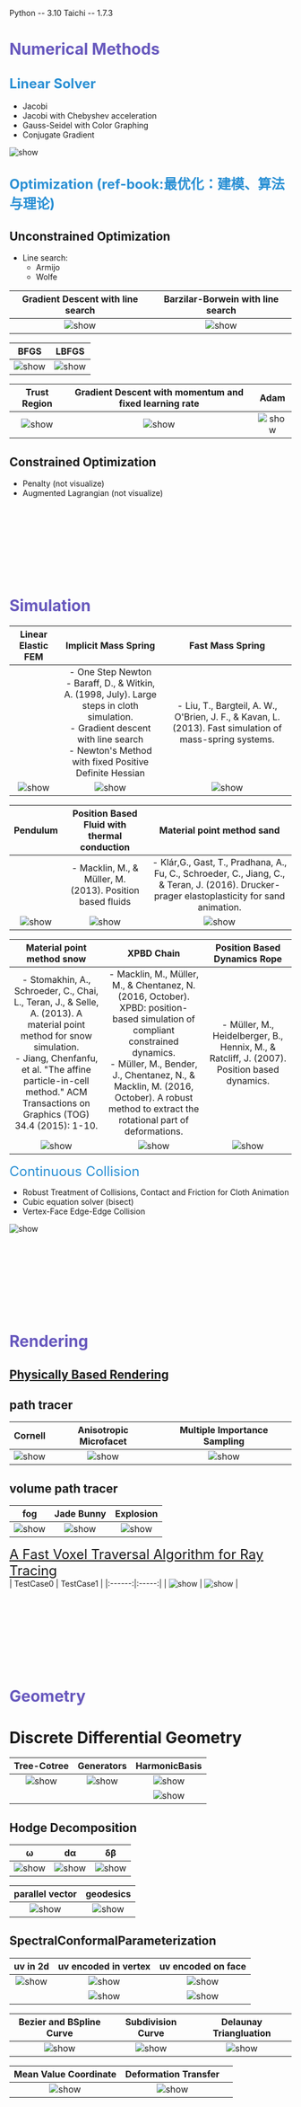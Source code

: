 Python -- 3.10
Taichi -- 1.7.3  


# <span style="color: #6657bd;"> Numerical Methods </span>

##  <font color=#288FD4  size=5 >Linear Solver</font>
- Jacobi
- Jacobi with Chebyshev acceleration
- Gauss-Seidel with Color Graphing
- Conjugate Gradient  
<img src="./results/Linear_Solver.png" alt="show" /> 

##  <font color=#288FD4  size=5 >Optimization (ref-book:最优化：建模、算法与理论) </font>
## Unconstrained Optimization
- Line search:
  - Armijo
  - Wolfe

| Gradient Descent with line search  | Barzilar-Borwein with line search | 
|:------:|:-----:|
|  <img src="./results/GradientDescent.gif" alt="show" />   | <img src="./results/BarzilarBorwein.gif" alt="show" />   

| BFGS  | LBFGS | 
|:------:|:-----:|
|  <img src="./results/BFGS.gif" alt="show" />   | <img src="./results/LBFGS.gif" alt="show" />   

| Trust Region  | Gradient Descent with momentum and fixed learning rate | Adam |
|:------:|:-----:|:-----:|
|  <img src="./results/TrustRegion.gif" alt="show" />   | <img src="./results/Momentum.gif" alt="show" />    | <img src="./results/ADAM.gif" alt="show" />   

## Constrained Optimization 
- Penalty (not visualize)
- Augmented Lagrangian (not visualize)  
  

  
    
  
   
  
# <span style="color: #6657bd;"> <br><br><br><br>Simulation </span>

| Linear Elastic FEM  | Implicit Mass Spring | Fast Mass Spring |
|:------:|:-----:|:-----:|
||- One Step Newton <br>- Baraff, D., & Witkin, A. (1998, July). Large steps in cloth simulation. <br>- Gradient descent with line search <br>- Newton's Method with fixed Positive Definite Hessian|- Liu, T., Bargteil, A. W., O'Brien, J. F., & Kavan, L. (2013). Fast simulation of mass-spring systems.  |
|  <img src="./results/Linera_Elastic_FEM.gif" alt="show" />   | <img src="./results/Implicit Mass Spring.gif" alt="show" />    | <img src="./results/Fast_Mass_Spring.gif" alt="show" />   

| Pendulum  | Position Based Fluid with thermal conduction | Material point method sand |
|:------:|:-----:|:-----:|
||- Macklin, M., & Müller, M. (2013). Position based fluids|- Klár,G., Gast, T., Pradhana, A., Fu, C., Schroeder, C., Jiang, C., & Teran, J. (2016). Drucker-prager elastoplasticity for sand animation.   |
|  <img src="./results/Pendulum.gif" alt="show" />   | <img src="./results/Fluid_melting.gif" alt="show" />    | <img src="./results/mpm_sand0.gif" alt="show" />  

| Material point method snow  | XPBD Chain | Position Based Dynamics Rope |
|:------:|:-----:|:-----:|
|- Stomakhin, A., Schroeder, C., Chai, L., Teran, J., & Selle, A. (2013). A material point method for snow simulation. <br> - Jiang, Chenfanfu, et al. "The affine particle-in-cell method." ACM Transactions on Graphics (TOG) 34.4 (2015): 1-10.|- Macklin, M., Müller, M., & Chentanez, N. (2016, October). XPBD: position-based simulation of compliant constrained dynamics.<br> - Müller, M., Bender, J., Chentanez, N., & Macklin, M. (2016, October). A robust method to extract the rotational part of deformations.|- Müller, M., Heidelberger, B., Hennix, M., & Ratcliff, J. (2007). Position based dynamics.  |
|  <img src="./results/mpm_snow.gif" alt="show" />   | <img src="./results/XPBD_Chain.gif" alt="show" />    | <img src="./results/rope.gif" alt="show" />  


<font color=#288FD4  size=5 >Continuous Collision</font>
- Robust Treatment of Collisions, Contact and Friction for Cloth Animation  
- Cubic equation solver (bisect)
- Vertex-Face Edge-Edge Collision 
<img src="./results/continuous_collision.gif" alt="show" />  






# <span style="color: #6657bd;"> <br><br><br><br>Rendering </span>


## <a href="https://pbr-book.org/4ed/contents" target="_blank"> Physically Based Rendering </a>
## path tracer
| Cornell  | Anisotropic Microfacet | Multiple Importance Sampling  |
|:------:|:-----:|:-----:|
|  <img src="./results/render/cornell.png" alt="show" />   | <img src="./results/render/anisotropic_microfacet_x.png" alt="show" />   | <img src="./results/render/mis.png" alt="show" />  

## volume path tracer
| fog  | Jade Bunny | Explosion  |
|:------:|:-----:|:-----:|
|  <img src="./results/render/fog.png" alt="show" />   | <img src="./results/render/homogeneous_medium.png" alt="show" />   | <img src="./results/render/aerial.png" alt="show" />  

<font color=#288FD4  size=5 ><a href="http://www.cse.yorku.ca/~amana/research/grid.pdf" target="_blank">A Fast Voxel Traversal Algorithm for Ray Tracing</a></font>  
| TestCase0  | TestCase1 |
|:------:|:-----:|
|  <img src="./results/render/raydda0.png" alt="show" />   | <img src="./results/render/raydda1.png" alt="show" />  |






# <span style="color: #6657bd;"> <br><br><br><br>Geometry </span>
# Discrete Differential Geometry
| Tree-Cotree  | Generators | HarmonicBasis  |
|:------:|:-----:|:-----:|
|  <img src="./results/torus_treecotree.png" alt="show" />   | <img src="./results/torus_generators.png" alt="show" />   | <img src="./results/torus_harmonicbases0.png" alt="show" />  |
|   |    | <img src="./results/torus_harmonicbases1.png" alt="show" /> |

## Hodge Decomposition
|  ω | dα | δβ  |
|:------:|:-----:|:-----:|
|  <img src="./results/bunny_omega.png" alt="show" />   | <img src="./results/bunny_d_alpha.png" alt="show" />   | <img src="./results/bunny_delta_beta.png" alt="show" />  |

|  parallel vector | geodesics  |
|:------:|:-----:|
|  <img src="./results/bunny_parallelvector.png" alt="show" />   | <img src="./results/bunny_geodesics.png" alt="show" />   | 

## SpectralConformalParameterization
|  uv in 2d | uv encoded in vertex | uv encoded on face  |
|:------:|:-----:|:-----:|
|  <img src="./results/SpectralConformalParameterization.png" alt="show" />   | <img src="./results/vertex_u.png" alt="show" />  | <img src="./results/face_u.png" alt="show" /> |
|     | <img src="./results/vertex_v.png" alt="show" />  | <img src="./results/face_v.png" alt="show" /> |


|  Bezier and BSpline Curve | Subdivision Curve | Delaunay Triangluation |
|:------:|:-----:|:-----:|
|  <img src="./results/control_point_curve.gif" alt="show" />   | <img src="./results/subdivision_curve.gif" alt="show" />   | <img src="./results/triangluation.gif" alt="show" />  |

|  Mean Value Coordinate | Deformation Transfer |  |
|:------:|:-----:|:-----:|
|  <img src="./results/MVC.png" alt="show" />   | <img src="./results/DeformationTransfer.png" alt="show" />   |  |
